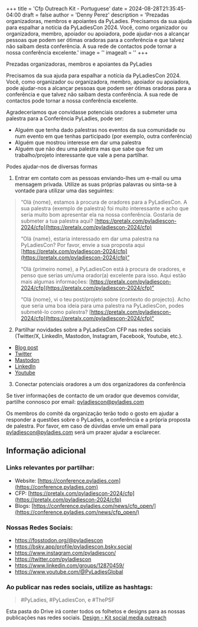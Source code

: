 +++
title = 'Cfp Outreach Kit - Portuguese'
date = 2024-08-28T21:35:45-04:00
draft = false
author = 'Denny Perez'
description = 'Prezadas organizadoras, membros e apoiantes da PyLadies. Precisamos da sua ajuda para espalhar a notícia da PyLadiesCon 2024. Você, como organizador ou organizadora, membro, apoiador ou apoiadora, pode ajudar-nos a alcançar pessoas que podem ser ótimas oradoras para a conferência e que talvez não saibam desta conferência. A sua rede de contactos pode tornar a nossa conferência excelente.'
image = ''
imagealt = ''
+++

Prezadas organizadoras, membros e apoiantes da PyLadies

Precisamos da sua ajuda para espalhar a notícia da PyLadiesCon 2024. Você, como
organizador ou organizadora, membro, apoiador ou apoiadora, pode ajudar-nos a
alcançar pessoas que podem ser ótimas oradoras para a conferência e que talvez
não saibam desta conferência. A sua rede de contactos pode tornar a nossa
conferência excelente.

Agradeceríamos que convidasse potenciais oradores a submeter uma palestra para
a Conferência PyLadies, pode ser:

- Alguém que tenha dado palestras nos eventos da sua comunidade ou num evento
  em que tenhas participado (por exemplo, outra conferência)
- Alguém que mostrou interesse em dar uma palestra
- Alguém que não deu uma palestra mas que sabe que fez um trabalho/projeto
  interessante que vale a pena partilhar.

Podes ajudar-nos de diversas formas

1. Entrar em contato com as pessoas enviando-lhes um e-mail ou uma mensagem
   privada. Utilize as suas próprias palavras ou sinta-se à vontade para
   utilizar uma das seguintes:

> “Olá {nome}, estamos à procura de oradores para a PyLadiesCon. A sua palestra
> {exemplo de palestra} foi muito interessante e acho que seria muito bom
> apresentar ela na nossa conferência. Gostaria de submeter a tua palestra
> aqui?
> [https://pretalx.com/pyladiescon-2024/cfp](https://pretalx.com/pyladiescon-2024/cfp)
>
> “Olá {name}, estaria interessado em dar uma palestra na PyLadiesCon? Por
> favor, envie a sua proposta aqui
> [https://pretalx.com/pyladiescon-2024/cfp](https://pretalx.com/pyladiescon-2024/cfp)”
>
> “Olá {primeiro nome}, a PyLadiesCon está à procura de oradores, e penso que
> serias um/uma orador(a) excelente para isso. Aqui estão mais algumas
> informações:
> [https://pretalx.com/pyladiescon-2024/cfp](https://pretalx.com/pyladiescon-2024/cfp)”
>
> “Olá {nome}, vi o teu post/projeto sobre {contexto do projecto}. Acho que
> seria uma boa ideia para uma palestra na PyLadiesCon, podes submetê-lo como
> palestra?
> [https://pretalx.com/pyladiescon-2024/cfp](https://pretalx.com/pyladiescon-2024/cfp)“

2. Partilhar novidades sobre a PyLadiesCon CFP nas redes sociais (Twitter/X,
   LinkedIn, Mastodon, Instagram, Facebook, Youtube, etc.).

- [Blog post](https://conference.pyladies.com/news/cfp_open/)
- [Twitter](https://x.com/pyladiescon/status/1824179923713659336)
- [Mastodon](https://fosstodon.org/@pyladiescon/112967895199872463)
- [LinkedIn](https://www.linkedin.com/posts/pyladiescon_pyladiescon-python-pyladies-activity-7229947209079795712-egx8?utm_source=share&utm_medium=member_desktop)
- [Youtube](https://www.youtube.com/@PyLadiesGlobal)

3. Conectar potenciais oradores a um dos organizadores da conferência

Se tiver informações de contacto de um orador que devemos convidar, partilhe
connosco por email: [pyladiescon@pyladies.com](mailto:pyladiescon@pyladies.com)

Os membros do comité da organização terão todo o gosto em ajudar a responder a
questões sobre o PyLadies, a conferência e a própria proposta de palestra. Por
favor, em caso de dúvidas envie um email para
[pyladiescon@pyladies.com](mailto:pyladiescon@pyladies.com) será um prazer
ajudar a esclarecer.

## Informação adicional

### Links relevantes por partilhar:

* Website: [https://conference.pyladies.com](https://conference.pyladies.com)
* CFP: [https://pretalx.com/pyladiescon-2024/cfp](https://pretalx.com/pyladiescon-2024/cfp)
* Blogs: [https://conference.pyladies.com/news/cfp_open/](https://conference.pyladies.com/news/cfp_open/)

### Nossas Redes Sociais:

- https://fosstodon.org/@pyladiescon
- https://bsky.app/profile/pyladiescon.bsky.social
- https://www.instagram.com/pyladiescon/
- https://twitter.com/pyladiescon
- https://www.linkedin.com/groups/12870459/
- https://www.youtube.com/@PyLadiesGlobal

### Ao publicar nas redes sociais, utilize as hashtags:

> \#PyLadies, \#PyLadiesCon, e \#ThePSF

Esta pasta do Drive irá conter todos os folhetos e designs para as nossas
publicações nas redes sociais. [Design - Kit social media
outreach](https://drive.google.com/drive/folders/1z6mkV1lp4pdxej3c3btlpwBaVLIwALPU?usp=sharing)
